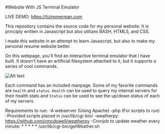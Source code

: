 #Website With JS Terminal Emulator

LIVE DEMO: https://tjzimmerman.com

This repository contains the source code for my personal website. It is principly written in Javascript but also utilizes BASH, HTML5, and CSS. 

I made this website in an attempt to learn Javascript, but also to make my personal resume website better.

On this webpage, you'll find an interactive terminal emulator that I have built. It doesn't have an artificial filesystem attached to it, but it supports a series of cool commands.

![Alt text](https://raw.githubusercontent.com/zimmertr/Website-With-JS-Terminal-Emulator/master/Files/screenshot.png "Terminal Emulator")

Each command has an included manpage. Some of my favorite commands are `health` and `status`. `Health` can be used to query my internal servers for their health stats and `Status` can be used to see the up/down status of each of my servers. 


Requirements to run:
  -A webserver (Using Apache)
  -php (For scripts to run)
  -Provided scripts placed in /usr/lib/cgi-bin/
  -weatherpy: https://github.com/cmcdowell/weatherpy
  -Cronjob to update weather every minute: * * * * * /usr/lib/cgi-bin/getWeather.sh
